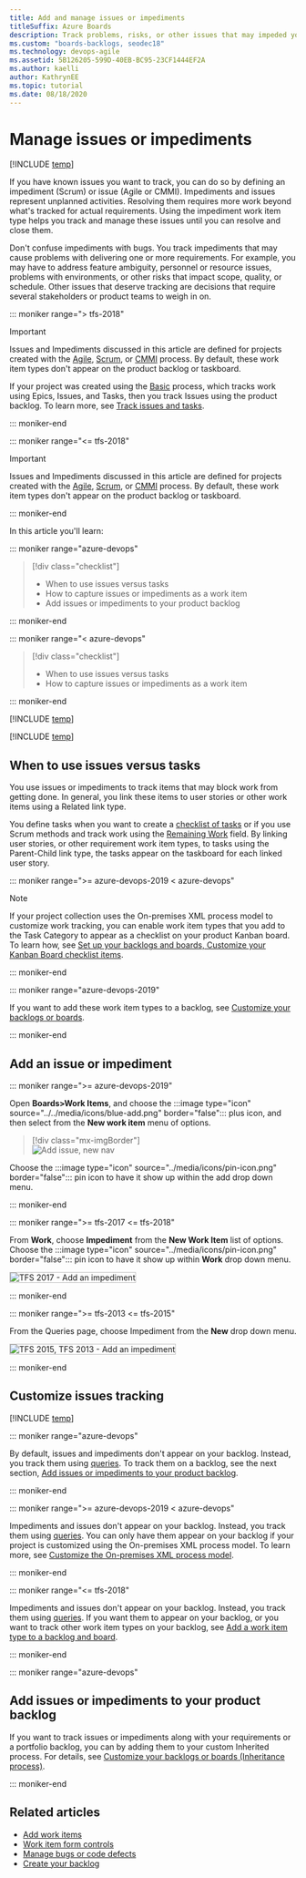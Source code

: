```yaml
---
title: Add and manage issues or impediments 
titleSuffix: Azure Boards 
description: Track problems, risks, or other issues that may impeded your plans or schedule - Azure Boards & TFS
ms.custom: "boards-backlogs, seodec18"
ms.technology: devops-agile
ms.assetid: 5B126205-599D-40EB-BC95-23CF1444EF2A
ms.author: kaelli
author: KathrynEE
ms.topic: tutorial
ms.date: 08/18/2020
---
```


# Manage issues or impediments 

[!INCLUDE [temp](../includes/version-all.md)]

<a name="manage-impediments"></a>

If you have known issues you want to track, you can do so by defining an impediment (Scrum) or issue (Agile or CMMI). Impediments and issues represent unplanned activities. Resolving them requires more work beyond what's tracked for actual requirements. Using the impediment work item type helps you track and manage these issues until you can resolve and close them. 

Don't confuse impediments with bugs. You track impediments that may cause problems with delivering one or more requirements. For example, you may have to address feature ambiguity, personnel or resource issues, problems with environments, or other risks that impact scope, quality, or schedule. Other issues that deserve tracking are decisions that require several stakeholders or product teams to weigh in on.

::: moniker range="> tfs-2018"

> [!IMPORTANT]  
> Issues and Impediments discussed in this article are defined for projects created with the [Agile](../work-items/guidance/agile-process.md), [Scrum](../work-items/guidance/scrum-process.md), or [CMMI](../work-items/guidance/cmmi-process.md) process. By default, these work item types don't appear on the product backlog or taskboard. 
> 
> If your project was created using the [Basic](../get-started/plan-track-work.md) process, which tracks work using Epics, Issues, and Tasks, then you track Issues using the product backlog. To learn more, see [Track issues and tasks](../get-started/plan-track-work.md).

::: moniker-end


::: moniker range="<= tfs-2018"

> [!IMPORTANT]  
> Issues and Impediments discussed in this article are defined for projects created with the [Agile](../work-items/guidance/agile-process.md), [Scrum](../work-items/guidance/scrum-process.md), or [CMMI](../work-items/guidance/cmmi-process.md) process. By default, these work item types don't appear on the product backlog or taskboard. 

::: moniker-end

In this article you'll learn: 

::: moniker range="azure-devops"

> [!div class="checklist"]      
> * When to use issues versus tasks
> * How to capture issues or impediments as a work item  
> * Add issues or impediments to your product backlog  
 
::: moniker-end

::: moniker range="< azure-devops"

> [!div class="checklist"]      
> * When to use issues versus tasks
> * How to capture issues or impediments as a work item   
 
::: moniker-end


[!INCLUDE [temp](../includes/prerequisites-work-items.md)]   

[!INCLUDE [temp](../includes/image-differences-with-wits.md)]   

## When to use issues versus tasks

You use issues or impediments to track items that may block work from getting done. In general, you link these items to user stories or other work items using a Related link type.

You define tasks when you want to create a [checklist of tasks](../boards/add-task-checklists.md) or if you use Scrum methods and track work using the [Remaining Work](../sprints/task-board.md) field. By linking user stories, or other requirement work item types, to tasks using the Parent-Child link type, the tasks appear on the taskboard for each linked user story.

::: moniker range=">= azure-devops-2019 < azure-devops"

> [!NOTE]  
> If your project collection uses the On-premises XML process model to customize work tracking, you can enable work item types that you add to the Task Category to appear as a checklist on your product Kanban board. To learn how, see [Set up your backlogs and boards, Customize your Kanban Board checklist items](set-up-your-backlog.md#customize-checklist-2019). 

::: moniker-end


::: moniker range="azure-devops-2019"  

If you want to add these work item types to a backlog, see [Customize your backlogs or boards](../../organizations/settings/work/customize-process-backlogs-boards.md).

::: moniker-end

## Add an issue or impediment 

::: moniker range=">= azure-devops-2019"  

Open **Boards>Work Items**, and choose the :::image type="icon" source="../../media/icons/blue-add.png" border="false"::: plus icon, and then select from the **New work item** menu of options. 

> [!div class="mx-imgBorder"]  
> ![Add issue, new nav](media/manage-issues/add-issue-vert.png)   

Choose the  :::image type="icon" source="../media/icons/pin-icon.png" border="false":::  pin icon to have it show up within the add drop down menu. 

::: moniker-end   

::: moniker range=">= tfs-2017 <= tfs-2018"

From **Work**, choose **Impediment** from the **New Work Item** list of options. Choose the  :::image type="icon" source="../media/icons/pin-icon.png" border="false":::  pin icon to have it show up within **Work** drop down menu. 

<img src="media/cyb-new-work-item-impediment.png" alt="TFS 2017 - Add an impediment" style="border: 1px solid #C3C3C3;" />  
  
::: moniker-end

::: moniker range=">= tfs-2013 <= tfs-2015"

From the Queries page, choose Impediment from the **New** drop down menu.

<img src="media/ALM_CB_CreateImpediments.png" alt="TFS 2015, TFS 2013 - Add an impediment" style="border: 1px solid #C3C3C3;" />  

::: moniker-end


<a id="customize"> </a>

## Customize issues tracking

[!INCLUDE [temp](../includes/customize-work-tracking.md)] 


::: moniker range="azure-devops"

By default, issues and impediments don't appear on your backlog. Instead, you track them using [queries](../queries/using-queries.md). To track them on a backlog, see the next section, [Add issues or impediments to your product backlog](#add-to-backlog). 

::: moniker-end

::: moniker range=">= azure-devops-2019 < azure-devops"

Impediments and issues don't appear on your backlog. Instead, you track them using [queries](../queries/using-queries.md). You can only have them appear on your backlog if your project is customized using the On-premises XML process model. To learn more, see [Customize the On-premises XML process model](../../reference/on-premises-xml-process-model.md).

::: moniker-end

::: moniker range="<= tfs-2018"

Impediments and issues don't appear on your backlog. Instead, you track them using [queries](../queries/using-queries.md). If you want them to appear on your backlog, or you want to track other work item types on your backlog, see [Add a work item type to a backlog and board](../../reference/add-wits-to-backlogs-and-boards.md).

::: moniker-end

<a id="add-to-backlog" /> 


::: moniker range="azure-devops"

<a id="add-to-backlog" /> 

## Add issues or impediments to your product backlog  

If you want to track issues or impediments along with your requirements or a portfolio backlog, you can by adding them to your custom Inherited process. For details, see [Customize your backlogs or boards (Inheritance process)](../../organizations/settings/work/customize-process-backlogs-boards.md#edit-product-backlog).

::: moniker-end


## Related articles 

- [Add work items](add-work-items.md)
- [Work item form controls](../work-items/work-item-form-controls.md)
- [Manage bugs or code defects](manage-bugs.md)
- [Create your backlog](create-your-backlog.md)